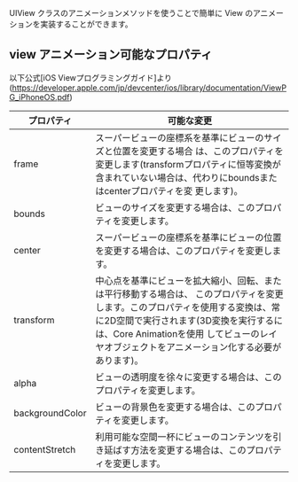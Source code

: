 UIView クラスのアニメーションメソッドを使うことで簡単に View のアニメーションを実装することができます。

## view アニメーション可能なプロパティ
以下公式[iOS Viewプログラミングガイド]より(https://developer.apple.com/jp/devcenter/ios/library/documentation/ViewPG_iPhoneOS.pdf)

プロパティ | 可能な変更
--- | ---
frame | スーパービューの座標系を基準にビューのサイズと位置を変更する場合 は、このプロパティを変更します(transformプロパティに恒等変換が 含まれていない場合は、代わりにboundsまたはcenterプロパティを変 更します)。
bounds | ビューのサイズを変更する場合は、このプロパティを変更します。
center | スーパービューの座標系を基準にビューの位置を変更する場合は、このプロパティを変更します。
transform | 中心点を基準にビューを拡大縮小、回転、または平行移動する場合は、 このプロパティを変更します。このプロパティを使用する変換は、常に2D空間で実行されます(3D変換を実行するには、Core Animationを使用 してビューのレイヤオブジェクトをアニメーション化する必要があります)。
alpha | ビューの透明度を徐々に変更する場合は、このプロパティを変更します。
backgroundColor | ビューの背景色を変更する場合は、このプロパティを変更します。
contentStretch | 利用可能な空間一杯にビューのコンテンツを引き延ばす方法を変更する場合は、このプロパティを変更します。